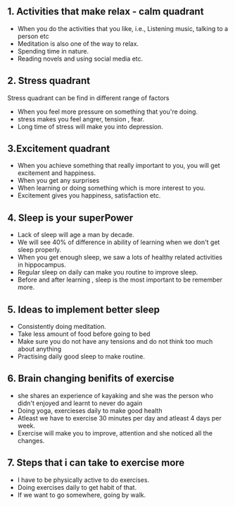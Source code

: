 <h2> 1. Activities that make relax - calm quadrant </h2>

- When you do the activities that you like, i.e., Listening music, talking to a person etc
- Meditation is also one of the way to relax.
- Spending time in nature.
- Reading novels and using social media etc.


<h2> 2. Stress quadrant </h2>

Stress quadrant can be find in different range of factors

- When you feel more pressure on something that you're doing.
- stress makes you feel angrer, tension , fear.
- Long time of stress will make you into depression.


<h2> 3.Excitement quadrant </h2>

- When you achieve something that really important to you, you will get excitement and happiness.
- When you get any surprises
- When learning or doing something which is more interest to you.
- Excitement gives you happiness, satisfaction etc.

<h2> 4. Sleep is your superPower </h4>

- Lack of sleep will age a man by decade.
- We will see 40% of difference in ability of learning when we don't get sleep properly.
- When you get enough sleep, we saw a lots of healthy related activities in hippocampus.
- Regular sleep on daily can make you routine to improve sleep.
- Before and after learning , sleep is the most important to be remember more.

<h2> 5. Ideas to implement better sleep </h2>

- Consistently doing meditation.
- Take less amount of food before going to bed
- Make sure you do not have any tensions and do not think too much about anything
- Practising daily good sleep to make routine.

<h2> 6. Brain changing benifits of exercise </h2>

- she shares an experience of kayaking and she was the person who didn't enjoyed and learnt to never do again
- Doing yoga, exercieses daily to make good health
- Atleast we have to exercise 30 minutes per day and atleast 4 days per week.
- Exercise will make you to improve, attention and she noticed all the changes.


<h2> 7. Steps that i can take to exercise more </h2>

- I have to be physically active to do exercises.
- Doing exercises daily to get habit of that.
- If we want to go somewhere, going by walk.
